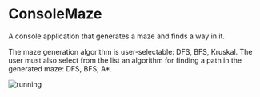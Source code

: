 # ConsoleMaze
A console application that generates a maze and finds a way in it. 

The maze generation algorithm is user-selectable: DFS, BFS, Kruskal. 
The user must also select from the list an algorithm for finding a path in the generated maze: DFS, BFS, A*.

![running](https://github.com/saksonikEgor/ConsoleMaze/assets/105850629/70a9553a-703a-4f56-a9a0-a79ed15a4f7f)
